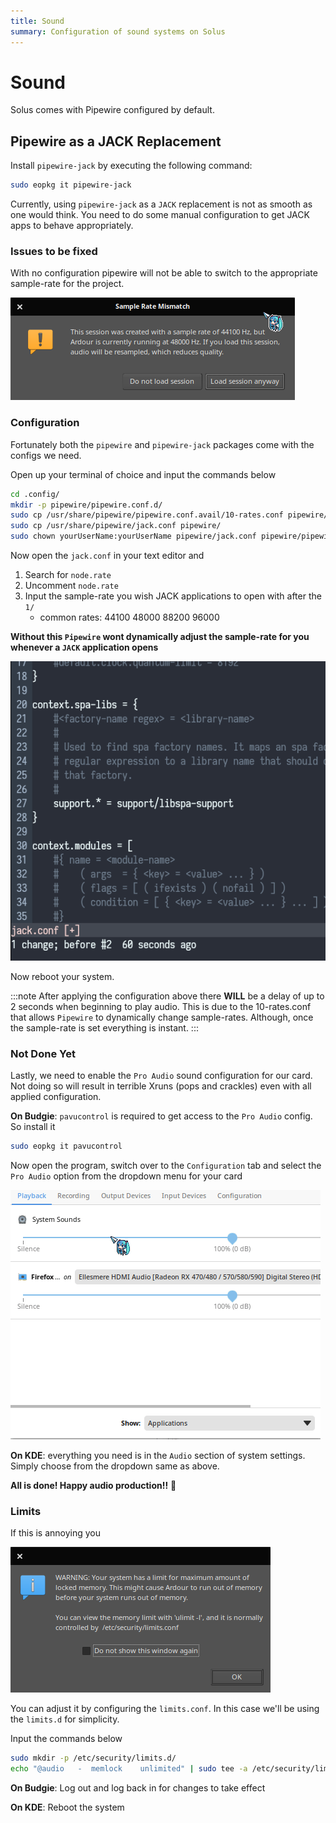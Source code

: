 ```yaml
---
title: Sound
summary: Configuration of sound systems on Solus
---
```


# Sound

Solus comes with Pipewire configured by default.

## Pipewire as a JACK Replacement

Install `pipewire-jack` by executing the following command:

```bash
sudo eopkg it pipewire-jack
```

Currently, using `pipewire-jack` as a `JACK` replacement is not as smooth as one would think. You need to do some manual configuration to get JACK apps to behave appropriately.

### Issues to be fixed

With no configuration pipewire will not be able to switch to the appropriate sample-rate for the project.

![Pipewire Rates Issue](ardour-pipewire-rates-issue.png)

### Configuration

Fortunately both the `pipewire` and `pipewire-jack` packages come with the configs we need.

Open up your terminal of choice and input the commands below

```bash
cd .config/
mkdir -p pipewire/pipewire.conf.d/
sudo cp /usr/share/pipewire/pipewire.conf.avail/10-rates.conf pipewire/pipewire.conf.d/
sudo cp /usr/share/pipewire/jack.conf pipewire/
sudo chown yourUserName:yourUserName pipewire/jack.conf pipewire/pipewire.conf.d/10-rates.conf
```

Now open the `jack.conf` in your text editor and

1. Search for `node.rate`
2. Uncomment `node.rate`
3. Input the sample-rate you wish JACK applications to open with after the `1/`
   - common rates: 44100 48000 88200 96000

**Without this `Pipewire` wont dynamically adjust the sample-rate for you whenever a `JACK` application opens**

![jack.conf change gif](config-change.gif)

Now reboot your system.

:::note
After applying the configuration above there **WILL** be a delay of up to 2 seconds when beginning to play audio. This is due to the 10-rates.conf that allows `Pipewire` to dynamically change sample-rates. Although, once the sample-rate is set everything is instant.
:::

### Not Done Yet

Lastly, we need to enable the `Pro Audio` sound configuration for our card. Not doing so will result in terrible Xruns (pops and crackles) even with all applied configuration.

**On Budgie**: `pavucontrol` is required to get access to the `Pro Audio` config. So install it

```bash
sudo eopkg it pavucontrol
```

Now open the program, switch over to the `Configuration` tab and select the `Pro Audio` option from the dropdown menu for your card

![Pavucontrol Config Change](pavu-config.gif)

**On KDE**: everything you need is in the `Audio` section of system settings. Simply choose from the dropdown same as above.

**All is done! Happy audio production!!** 🥰

### Limits

If this is annoying you

![Ardour yelling about limited amount of locked memory](ulimits.png)

You can adjust it by configuring the `limits.conf`. In this case we'll be using the `limits.d` for simplicity.

Input the commands below

```bash
sudo mkdir -p /etc/security/limits.d/
echo "@audio   -  memlock    unlimited" | sudo tee -a /etc/security/limits.d/audio.conf
```

**On Budgie**: Log out and log back in for changes to take effect

**On KDE**: Reboot the system
